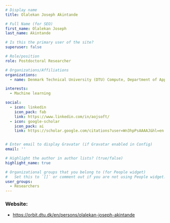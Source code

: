 ```yaml
---
# Display name
title: Olalekan Joseph Akintande

# Full Name (for SEO)
first_name: Olalekan Joseph
last_name: Akintande

# Is this the primary user of the site?
superuser: false

# Role/position
role: Postdoctoral Researcher

# Organizations/Affiliations
organizations:
  - name: Denmark Technical University (DTU) Compute, Department of Applied Mathematics and Computer Science

interests:
  - Machine learning

social:
  - icon: linkedin
    icon_pack: fab
    link: https://www.linkedin.com/in/aojsoft/
  - icon: google-scholar
    icon_pack: ai
    link: https://scholar.google.com/citations?user=Wn3hpPsAAAAJ&hl=en


# Enter email to display Gravatar (if Gravatar enabled in Config)
email: ''

# Highlight the author in author lists? (true/false)
highlight_name: true

# Organizational groups that you belong to (for People widget)
#   Set this to `[]` or comment out if you are not using People widget.
user_groups:
  - Researchers
---
```

### Website:
- https://orbit.dtu.dk/en/persons/olalekan-joseph-akintande
